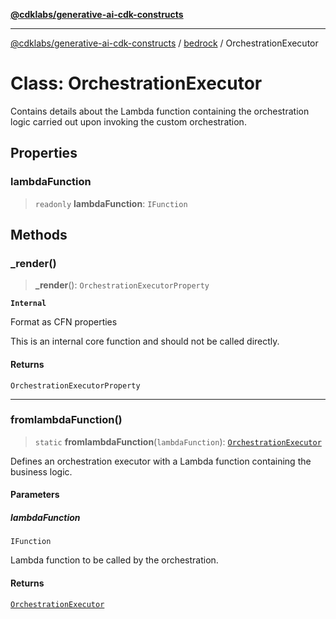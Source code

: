 [**@cdklabs/generative-ai-cdk-constructs**](../../../README.md)

***

[@cdklabs/generative-ai-cdk-constructs](../../../README.md) / [bedrock](../README.md) / OrchestrationExecutor

# Class: OrchestrationExecutor

Contains details about the Lambda function containing the orchestration logic carried
out upon invoking the custom orchestration.

## Properties

### lambdaFunction

> `readonly` **lambdaFunction**: `IFunction`

## Methods

### \_render()

> **\_render**(): `OrchestrationExecutorProperty`

**`Internal`**

Format as CFN properties

 This is an internal core function and should not be called directly.

#### Returns

`OrchestrationExecutorProperty`

***

### fromlambdaFunction()

> `static` **fromlambdaFunction**(`lambdaFunction`): [`OrchestrationExecutor`](OrchestrationExecutor.md)

Defines an orchestration executor with a Lambda function containing the business logic.

#### Parameters

##### lambdaFunction

`IFunction`

Lambda function to be called by the orchestration.

#### Returns

[`OrchestrationExecutor`](OrchestrationExecutor.md)

